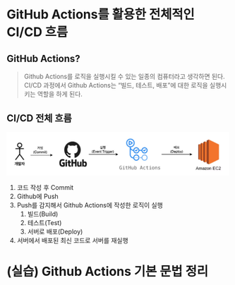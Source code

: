 # GitHub Actions를 활용한 전체적인 CI/CD 흐름

## GitHub Actions?

> Github Actions를 로직을 실행시킬 수 있는 일종의 컴퓨터라고 생각하면 된다. CI/CD 과정에서 Github Actions는 “빌드, 테스트, 배포”에 대한 로직을 실행시키는 역할을 하게 된다.

## CI/CD 전체 흐름

![img.png](img.png)

1. 코드 작성 후 Commit
2. Github에 Push
3. Push를 감지해서 Github Actions에 작성한 로직이 실행
    1. 빌드(Build)
    2. 테스트(Test)
    3. 서버로 배포(Deploy)
4. 서버에서 배포된 최신 코드로 서버를 재실행

# (실습) Github Actions 기본 문법 정리
